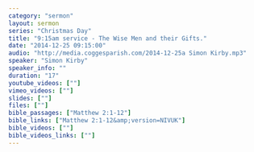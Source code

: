 ```yaml
---
category: "sermon"
layout: sermon
series: "Christmas Day"
title: "9:15am service - The Wise Men and their Gifts."
date: "2014-12-25 09:15:00"
audio: "http://media.coggesparish.com/2014-12-25a Simon Kirby.mp3"
speaker: "Simon Kirby"
speaker_info: ""
duration: "17"
youtube_videos: [""]
vimeo_videos: [""]
slides: [""]
files: [""]
bible_passages: ["Matthew 2:1-12"]
bible_links: ["Matthew 2:1-12&amp;version=NIVUK"]
bible_videos: [""]
bible_videos_links: [""]
---
```

